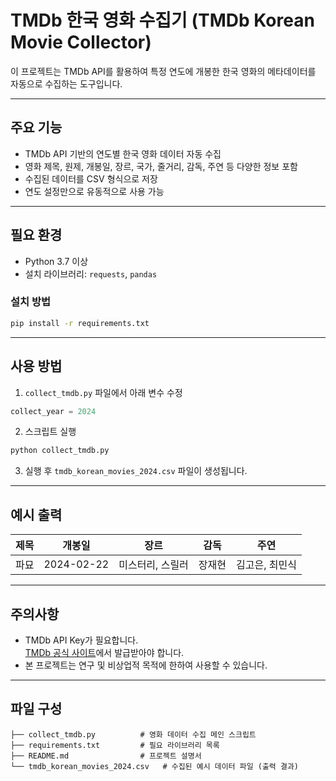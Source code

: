 # TMDb 한국 영화 수집기 (TMDb Korean Movie Collector)

이 프로젝트는 TMDb API를 활용하여 특정 연도에 개봉한 한국 영화의 메타데이터를 자동으로 수집하는 도구입니다.

---

## 주요 기능

- TMDb API 기반의 연도별 한국 영화 데이터 자동 수집
- 영화 제목, 원제, 개봉일, 장르, 국가, 줄거리, 감독, 주연 등 다양한 정보 포함
- 수집된 데이터를 CSV 형식으로 저장
- 연도 설정만으로 유동적으로 사용 가능

---

## 필요 환경

- Python 3.7 이상
- 설치 라이브러리: `requests`, `pandas`

### 설치 방법

```bash
pip install -r requirements.txt
```

---

## 사용 방법

1. `collect_tmdb.py` 파일에서 아래 변수 수정

```python
collect_year = 2024
```

2. 스크립트 실행

```bash
python collect_tmdb.py
```

3. 실행 후 `tmdb_korean_movies_2024.csv` 파일이 생성됩니다.

---

## 예시 출력

| 제목 | 개봉일 | 장르 | 감독 | 주연 |
|------|--------|------|--------|------|
| 파묘 | 2024-02-22 | 미스터리, 스릴러 | 장재현 | 김고은, 최민식 |

---

## 주의사항

- TMDb API Key가 필요합니다.  
  [TMDb 공식 사이트](https://developer.themoviedb.org/)에서 발급받아야 합니다.
- 본 프로젝트는 연구 및 비상업적 목적에 한하여 사용할 수 있습니다.

---

## 파일 구성

```
├── collect_tmdb.py          # 영화 데이터 수집 메인 스크립트
├── requirements.txt         # 필요 라이브러리 목록
├── README.md                # 프로젝트 설명서
└── tmdb_korean_movies_2024.csv   # 수집된 예시 데이터 파일 (출력 결과)
```